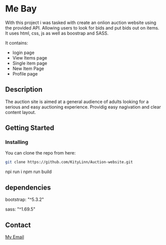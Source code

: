 # Me Bay
With this project i was tasked with create an onlion auction website using the provided API. Allowing users to look for bids and put bids out on items. It uses html, css, js as well as boostrap and SASS.


It contains:

- login page
- View Items page
- Single item page
- New Item Page
- Profile page

## Description

The auction site is aimed at a general audience of adults looking for a serious and easy auctioning experience. Providig easy nagivation and clear content layout.



## Getting Started

### Installing

You can clone the repo from here:

```bash
git clone https://github.com/KityLinn/Auction-website.git
```
npi run i
npm run build

## dependencies

bootstrap: "^5.3.2"


sass: "^1.69.5"



## Contact

[My Email](LinVik27260@stud.noroff.no)